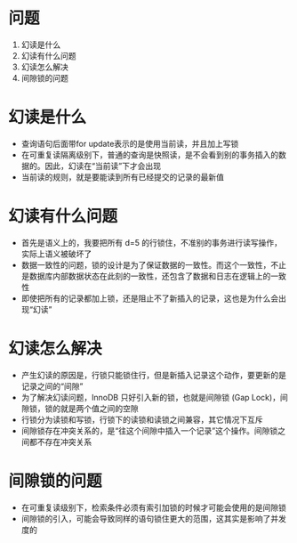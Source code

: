 # 问题
1. 幻读是什么
2. 幻读有什么问题
3. 幻读怎么解决
4. 间隙锁的问题

# 幻读是什么
- 查询语句后面带for update表示的是使用当前读，并且加上写锁
- 在可重复读隔离级别下，普通的查询是快照读，是不会看到别的事务插入的数据的。因此，幻读在“当前读”下才会出现
- 当前读的规则，就是要能读到所有已经提交的记录的最新值

# 幻读有什么问题
- 首先是语义上的，我要把所有 d=5 的行锁住，不准别的事务进行读写操作，实际上语义被破坏了
- 数据一致性的问题，锁的设计是为了保证数据的一致性。而这个一致性，不止是数据库内部数据状态在此刻的一致性，还包含了数据和日志在逻辑上的一致性
- 即使把所有的记录都加上锁，还是阻止不了新插入的记录，这也是为什么会出现“幻读”

# 幻读怎么解决
- 产生幻读的原因是，行锁只能锁住行，但是新插入记录这个动作，要更新的是记录之间的“间隙”
- 为了解决幻读问题，InnoDB 只好引入新的锁，也就是间隙锁 (Gap Lock)，间隙锁，锁的就是两个值之间的空隙
- 行锁分为读锁和写锁，行锁下的读锁和读锁之间兼容，其它情况下互斥
- 间隙锁存在冲突关系的，是“往这个间隙中插入一个记录”这个操作。间隙锁之间都不存在冲突关系

# 间隙锁的问题
- 在可重复读级别下，检索条件必须有索引加锁的时候才可能会使用的是间隙锁
- 间隙锁的引入，可能会导致同样的语句锁住更大的范围，这其实是影响了并发度的